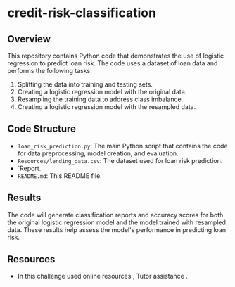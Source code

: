 # credit-risk-classification


## Overview

This repository contains Python code that demonstrates the use of logistic regression to predict loan risk. The code uses a dataset of loan data and performs the following tasks:

1. Splitting the data into training and testing sets.
2. Creating a logistic regression model with the original data.
3. Resampling the training data to address class imbalance.
4. Creating a logistic regression model with the resampled data.

## Code Structure

- `loan_risk_prediction.py`: The main Python script that contains the code for data preprocessing, model creation, and evaluation.
- `Resources/lending_data.csv`: The dataset used for loan risk prediction.
- `Report.
- `README.md`: This README file.

## Results

The code will generate classification reports and accuracy scores for both the original logistic regression model and the model trained with resampled data. These results help assess the model's performance in predicting loan risk.

## Resources 
-  In this challenge used online resources , Tutor assistance .
